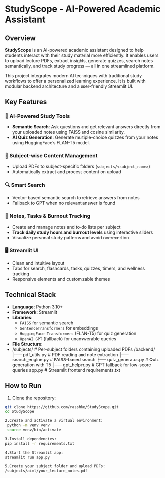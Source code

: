 # StudyScope - AI-Powered Academic Assistant

## Overview
**StudyScope** is an AI-powered academic assistant designed to help students interact with their study material more efficiently. It enables users to upload lecture PDFs, extract insights, generate quizzes, search notes semantically, and track study progress — all in one streamlined platform.

This project integrates modern AI techniques with traditional study workflows to offer a personalized learning experience. It is built with modular backend architecture and a user-friendly Streamlit UI.

## Key Features

### 🧠 AI-Powered Study Tools
- **Semantic Search**: Ask questions and get relevant answers directly from your uploaded notes using FAISS and cosine similarity.
- **AI Quiz Generation**: Generate multiple-choice quizzes from your notes using HuggingFace’s FLAN-T5 model.

### 📂 Subject-wise Content Management
- Upload PDFs to subject-specific folders (`subjects/<subject_name>`)
- Automatically extract and process content on upload

### 🔍 Smart Search
- Vector-based semantic search to retrieve answers from notes
- Fallback to GPT when no relevant answer is found

### 🧾 Notes, Tasks & Burnout Tracking
- Create and manage notes and to-do lists per subject
- **Track daily study hours and burnout levels** using interactive sliders
- Visualize personal study patterns and avoid overexertion

### 🖥️ Streamlit UI
- Clean and intuitive layout
- Tabs for search, flashcards, tasks, quizzes, timers, and wellness tracking
- Responsive elements and customizable themes

## Technical Stack

- **Language**: Python 3.10+
- **Framework**: Streamlit
- **Libraries**: 
  - `FAISS` for semantic search
  - `SentenceTransformers` for embeddings
  - `HuggingFace Transformers` (FLAN-T5) for quiz generation
  - `OpenAI GPT` (fallback) for unanswerable queries
- **File Structure**:
- /subjects/ # Per-subject folders containing uploaded PDFs
/backend/
├── pdf_utils.py # PDF reading and note extraction
├── search_engine.py # FAISS-based search
├── quiz_generator.py # Quiz generation with T5
├── gpt_helper.py # GPT fallback for low-score queries
app.py # Streamlit frontend
requirements.txt


## How to Run

1. Clone the repository:
 ```bash
 git clone https://github.com/rasshhe/StudyScope.git
 cd StudyScope

2.Create and activate a virtual environment:
  python -m venv venv
  source venv/bin/activate 

3.Install dependencies:
 pip install -r requirements.txt

4.Start the Streamlit app:
 streamlit run app.py

5.Create your subject folder and upload PDFs:
 /subjects/aiml/your_lecture_notes.pdf




